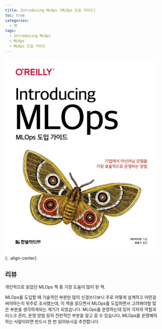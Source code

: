 ```yaml
---
title: Introducing MLOps (MLOps 도입 가이드)
toc: true
categories:
  - 책
tags:
  - Introducing MLOps
  - MLOps
  - MLOps 도입 가이드
---
```


![book cover](/assets/images/posts/2022-9-1-introducing-mlops/img-1.png){: .align-center}

## **리뷰**

개인적으로 읽었던 MLOps 책 중 가장 도움이 많이 된 책.

MLOps를 도입할 때 기술적인 부분만 많이 신경쓰다보니 주로 어떻게 설계하고 어떤걸 써야하는지 위주로 조사했는데, 이 책을 읽으면서 MLOps를 도입하면서 고려해야할 많은 부분을 생각하게되는 계기가 되었습니다. MLOps를 운영하는데 있어 각자의 역할과 리스크 관리, 운영 방법 등의 전반적인 부분을 알고 갈 수 있습니다. MLOps를 운영해야하는 사람이라면 반드시 한 번 읽어보시길 추천합니다.
